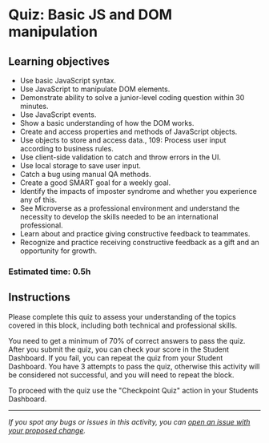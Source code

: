 # Quiz: Basic JS and DOM manipulation

## Learning objectives
- Use basic JavaScript syntax.
- Use JavaScript to manipulate DOM elements.
- Demonstrate ability to solve a junior-level coding question within 30 minutes.
- Use JavaScript events.
- Show a basic understanding of how the DOM works.
- Create and access properties and methods of JavaScript objects.
- Use objects to store and access data., 109: Process user input according to business rules.
- Use client-side validation to catch and throw errors in the UI.
- Use local storage to save user input.
- Catch a bug using manual QA methods.
- Create a good SMART goal for a weekly goal.
- Identify the impacts of imposter syndrome and whether you experience any of this.
- See Microverse as a professional environment and understand the necessity to develop the skills needed to be an international professional.
- Learn about and practice giving constructive feedback to teammates.
- Recognize and practice receiving constructive feedback as a gift and an opportunity for growth.

### Estimated time: 0.5h

## Instructions

Please complete this quiz to assess your understanding of the topics covered in this block, including both technical and professional skills.

You need to get a minimum of 70% of correct answers to pass the quiz. After you submit the quiz, you can check your score in the Student Dashboard. If you fail, you can repeat the quiz from your Student Dashboard. You have 3 attempts to pass the quiz, otherwise this activity will be considered not successful, and you will need to repeat the block.

To proceed with the quiz use the "Checkpoint Quiz" action in your Students Dashboard. 

------

_If you spot any bugs or issues in this activity, you can [open an issue with your proposed change](https://github.com/microverseinc/curriculum-transversal-skills/blob/main/git-github/articles/open_issue.md)._